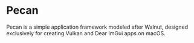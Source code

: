 # Pecan
Pecan is a simple application framework modeled after Walnut, designed exclusively for creating Vulkan and Dear ImGui apps on macOS.
